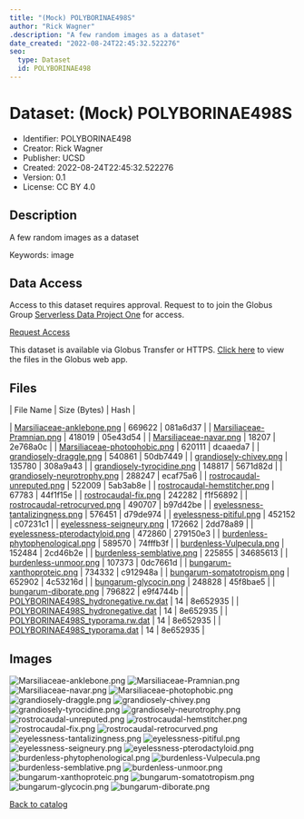 ```yaml
---
title: "(Mock) POLYBORINAE498S"
author: "Rick Wagner"
.description: "A few random images as a dataset"
date_created: "2022-08-24T22:45:32.522276"
seo:
  type: Dataset
  id: POLYBORINAE498
---
```

# Dataset: (Mock) POLYBORINAE498S
- Identifier: POLYBORINAE498
- Creator: Rick Wagner
- Publisher: UCSD
- Created: 2022-08-24T22:45:32.522276
- Version: 0.1
- License: CC BY 4.0
## Description
A few random images as a dataset

Keywords: image
## Data Access
Access to this dataset requires approval. Request to to join the Globus Group [Serverless Data Project One](cf9d1f5b-3496-11ed-b941-972795fc9504) for access.

[Request Access](https://app.globus.org/groups/cf9d1f5b-3496-11ed-b941-972795fc9504/join)

This dataset is available via Globus Transfer or HTTPS.
[Click here](https://app.globus.org/file-manager?origin_id=6528bad5-bc02-497d-8a4f-a38547d0e72a&origin_path=/serverless/restricted/POLYBORINAE498/) to view the files in the Globus web app.
## Files
 | File Name | Size (Bytes) | Hash |

 | [Marsiliaceae-anklebone.png](https://g-b0978f.0ed28.75bc.data.globus.org/serverless/restricted/POLYBORINAE498/Marsiliaceae-anklebone.png) | 669622 | 081a6d37 |
 | [Marsiliaceae-Pramnian.png](https://g-b0978f.0ed28.75bc.data.globus.org/serverless/restricted/POLYBORINAE498/Marsiliaceae-Pramnian.png) | 418019 | 05e43d54 |
 | [Marsiliaceae-navar.png](https://g-b0978f.0ed28.75bc.data.globus.org/serverless/restricted/POLYBORINAE498/Marsiliaceae-navar.png) | 18207 | 2e768a0c |
 | [Marsiliaceae-photophobic.png](https://g-b0978f.0ed28.75bc.data.globus.org/serverless/restricted/POLYBORINAE498/Marsiliaceae-photophobic.png) | 620111 | dcaaeda7 |
 | [grandiosely-draggle.png](https://g-b0978f.0ed28.75bc.data.globus.org/serverless/restricted/POLYBORINAE498/grandiosely-draggle.png) | 540861 | 50db7449 |
 | [grandiosely-chivey.png](https://g-b0978f.0ed28.75bc.data.globus.org/serverless/restricted/POLYBORINAE498/grandiosely-chivey.png) | 135780 | 308a9a43 |
 | [grandiosely-tyrocidine.png](https://g-b0978f.0ed28.75bc.data.globus.org/serverless/restricted/POLYBORINAE498/grandiosely-tyrocidine.png) | 148817 | 5671d82d |
 | [grandiosely-neurotrophy.png](https://g-b0978f.0ed28.75bc.data.globus.org/serverless/restricted/POLYBORINAE498/grandiosely-neurotrophy.png) | 288247 | ecaf75a6 |
 | [rostrocaudal-unreputed.png](https://g-b0978f.0ed28.75bc.data.globus.org/serverless/restricted/POLYBORINAE498/rostrocaudal-unreputed.png) | 522009 | 5ab3ab8e |
 | [rostrocaudal-hemstitcher.png](https://g-b0978f.0ed28.75bc.data.globus.org/serverless/restricted/POLYBORINAE498/rostrocaudal-hemstitcher.png) | 67783 | 44f1f15e |
 | [rostrocaudal-fix.png](https://g-b0978f.0ed28.75bc.data.globus.org/serverless/restricted/POLYBORINAE498/rostrocaudal-fix.png) | 242282 | f1f56892 |
 | [rostrocaudal-retrocurved.png](https://g-b0978f.0ed28.75bc.data.globus.org/serverless/restricted/POLYBORINAE498/rostrocaudal-retrocurved.png) | 490707 | b97d42be |
 | [eyelessness-tantalizingness.png](https://g-b0978f.0ed28.75bc.data.globus.org/serverless/restricted/POLYBORINAE498/eyelessness-tantalizingness.png) | 576451 | d79de974 |
 | [eyelessness-pitiful.png](https://g-b0978f.0ed28.75bc.data.globus.org/serverless/restricted/POLYBORINAE498/eyelessness-pitiful.png) | 452152 | c07231c1 |
 | [eyelessness-seigneury.png](https://g-b0978f.0ed28.75bc.data.globus.org/serverless/restricted/POLYBORINAE498/eyelessness-seigneury.png) | 172662 | 2dd78a89 |
 | [eyelessness-pterodactyloid.png](https://g-b0978f.0ed28.75bc.data.globus.org/serverless/restricted/POLYBORINAE498/eyelessness-pterodactyloid.png) | 472860 | 279150e3 |
 | [burdenless-phytophenological.png](https://g-b0978f.0ed28.75bc.data.globus.org/serverless/restricted/POLYBORINAE498/burdenless-phytophenological.png) | 589570 | 74fffb3f |
 | [burdenless-Vulpecula.png](https://g-b0978f.0ed28.75bc.data.globus.org/serverless/restricted/POLYBORINAE498/burdenless-Vulpecula.png) | 152484 | 2cd46b2e |
 | [burdenless-semblative.png](https://g-b0978f.0ed28.75bc.data.globus.org/serverless/restricted/POLYBORINAE498/burdenless-semblative.png) | 225855 | 34685613 |
 | [burdenless-unmoor.png](https://g-b0978f.0ed28.75bc.data.globus.org/serverless/restricted/POLYBORINAE498/burdenless-unmoor.png) | 107373 | 0dc7661d |
 | [bungarum-xanthoproteic.png](https://g-b0978f.0ed28.75bc.data.globus.org/serverless/restricted/POLYBORINAE498/bungarum-xanthoproteic.png) | 734332 | c912948a |
 | [bungarum-somatotropism.png](https://g-b0978f.0ed28.75bc.data.globus.org/serverless/restricted/POLYBORINAE498/bungarum-somatotropism.png) | 652902 | 4c53216d |
 | [bungarum-glycocin.png](https://g-b0978f.0ed28.75bc.data.globus.org/serverless/restricted/POLYBORINAE498/bungarum-glycocin.png) | 248828 | 45f8bae5 |
 | [bungarum-diborate.png](https://g-b0978f.0ed28.75bc.data.globus.org/serverless/restricted/POLYBORINAE498/bungarum-diborate.png) | 796822 | e9f4744b |
 | [POLYBORINAE498S_hydronegative.rw.dat](https://g-b0978f.0ed28.75bc.data.globus.org/serverless/restricted/POLYBORINAE498/POLYBORINAE498S_hydronegative.rw.dat) | 14 | 8e652935 |
 | [POLYBORINAE498S_hydronegative.dat](https://g-b0978f.0ed28.75bc.data.globus.org/serverless/restricted/POLYBORINAE498/POLYBORINAE498S_hydronegative.dat) | 14 | 8e652935 |
 | [POLYBORINAE498S_typorama.rw.dat](https://g-b0978f.0ed28.75bc.data.globus.org/serverless/restricted/POLYBORINAE498/POLYBORINAE498S_typorama.rw.dat) | 14 | 8e652935 |
 | [POLYBORINAE498S_typorama.dat](https://g-b0978f.0ed28.75bc.data.globus.org/serverless/restricted/POLYBORINAE498/POLYBORINAE498S_typorama.dat) | 14 | 8e652935 |
## Images
![Marsiliaceae-anklebone.png](https://g-b0978f.0ed28.75bc.data.globus.org/serverless/restricted/POLYBORINAE498/Marsiliaceae-anklebone.png) ![Marsiliaceae-Pramnian.png](https://g-b0978f.0ed28.75bc.data.globus.org/serverless/restricted/POLYBORINAE498/Marsiliaceae-Pramnian.png) ![Marsiliaceae-navar.png](https://g-b0978f.0ed28.75bc.data.globus.org/serverless/restricted/POLYBORINAE498/Marsiliaceae-navar.png) ![Marsiliaceae-photophobic.png](https://g-b0978f.0ed28.75bc.data.globus.org/serverless/restricted/POLYBORINAE498/Marsiliaceae-photophobic.png) ![grandiosely-draggle.png](https://g-b0978f.0ed28.75bc.data.globus.org/serverless/restricted/POLYBORINAE498/grandiosely-draggle.png) ![grandiosely-chivey.png](https://g-b0978f.0ed28.75bc.data.globus.org/serverless/restricted/POLYBORINAE498/grandiosely-chivey.png) ![grandiosely-tyrocidine.png](https://g-b0978f.0ed28.75bc.data.globus.org/serverless/restricted/POLYBORINAE498/grandiosely-tyrocidine.png) ![grandiosely-neurotrophy.png](https://g-b0978f.0ed28.75bc.data.globus.org/serverless/restricted/POLYBORINAE498/grandiosely-neurotrophy.png) ![rostrocaudal-unreputed.png](https://g-b0978f.0ed28.75bc.data.globus.org/serverless/restricted/POLYBORINAE498/rostrocaudal-unreputed.png) ![rostrocaudal-hemstitcher.png](https://g-b0978f.0ed28.75bc.data.globus.org/serverless/restricted/POLYBORINAE498/rostrocaudal-hemstitcher.png) ![rostrocaudal-fix.png](https://g-b0978f.0ed28.75bc.data.globus.org/serverless/restricted/POLYBORINAE498/rostrocaudal-fix.png) ![rostrocaudal-retrocurved.png](https://g-b0978f.0ed28.75bc.data.globus.org/serverless/restricted/POLYBORINAE498/rostrocaudal-retrocurved.png) ![eyelessness-tantalizingness.png](https://g-b0978f.0ed28.75bc.data.globus.org/serverless/restricted/POLYBORINAE498/eyelessness-tantalizingness.png) ![eyelessness-pitiful.png](https://g-b0978f.0ed28.75bc.data.globus.org/serverless/restricted/POLYBORINAE498/eyelessness-pitiful.png) ![eyelessness-seigneury.png](https://g-b0978f.0ed28.75bc.data.globus.org/serverless/restricted/POLYBORINAE498/eyelessness-seigneury.png) ![eyelessness-pterodactyloid.png](https://g-b0978f.0ed28.75bc.data.globus.org/serverless/restricted/POLYBORINAE498/eyelessness-pterodactyloid.png) ![burdenless-phytophenological.png](https://g-b0978f.0ed28.75bc.data.globus.org/serverless/restricted/POLYBORINAE498/burdenless-phytophenological.png) ![burdenless-Vulpecula.png](https://g-b0978f.0ed28.75bc.data.globus.org/serverless/restricted/POLYBORINAE498/burdenless-Vulpecula.png) ![burdenless-semblative.png](https://g-b0978f.0ed28.75bc.data.globus.org/serverless/restricted/POLYBORINAE498/burdenless-semblative.png) ![burdenless-unmoor.png](https://g-b0978f.0ed28.75bc.data.globus.org/serverless/restricted/POLYBORINAE498/burdenless-unmoor.png) ![bungarum-xanthoproteic.png](https://g-b0978f.0ed28.75bc.data.globus.org/serverless/restricted/POLYBORINAE498/bungarum-xanthoproteic.png) ![bungarum-somatotropism.png](https://g-b0978f.0ed28.75bc.data.globus.org/serverless/restricted/POLYBORINAE498/bungarum-somatotropism.png) ![bungarum-glycocin.png](https://g-b0978f.0ed28.75bc.data.globus.org/serverless/restricted/POLYBORINAE498/bungarum-glycocin.png) ![bungarum-diborate.png](https://g-b0978f.0ed28.75bc.data.globus.org/serverless/restricted/POLYBORINAE498/bungarum-diborate.png) 

[Back to catalog](../)

